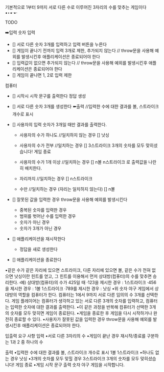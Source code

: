 기본적으로 1부터 9까지 서로 다른 수로 이루어진 3자리의 수를 맞추는 게임이다
•‣•·•·

TODO

➡️입력 
숫자 입력
 - [] 서로 다른 숫자 3개를 입력하고 입력 버튼을 누른다
 - [] 게임이 끝나기 전까지 입력 3개로 제한, 추가되지 않는다 // throw문을 사용해 예외를 발생시킨후 애플리케이션은 종료되어야 한다
 - [] 입력값이 없으면 추가되지 않는다 // throw문을 사용해 예외를 발생시킨후 애플리케이션은 종료되어야 한다
 - [] 게임이 끝나면 1, 2로 입력 제한

컴퓨터
 - [] 시작시 시작 문구를 출력한다
정답 생성
 - [] 서로 다른 숫자 3개를 생성한다
⬅️출력 //입력한 수에 대한 결과를 볼, 스트라이크 개수로 표시
 - [] 사용자의 입력 숫자가 3개일 때만 결과를 출력한다. 

    - 사용자의 수가 하나도 //일치하지 않는 경우
    [] 낫싱

    - 사용자의 수가 전부 //일치하는 경우
    [] 3스트라이크
        3개의 숫자를 모두 맞히셨습니다! 게임 종료

    - 사용자의 수가 1개 이상 //일치하는 경우
    [] n볼 n스트라이크 로 출력값을 나란히 배치한다.
    - 자리까지 //일치하는 경우
    [] n스트라이크   
    - 수만 //일치하는 경우 (자리는 일치하지 않는다)
    [] n볼 

 - [] 잘못된 값을 입력한 경우 throw문을 사용해 예외를 발생시킨다
    - 중복된 숫자를 입력한 경우
    - 범위를 벗어난 수를 입력한 경우
    - 숫자가 아닌 경우
    - 숫자가 3개가 아닌 경우
 - [] 애플리케이션을 재시작한다
    - 정답을 새로 생성한다   
 - [] 애플리케이션을 종료한다



•같은 수가 같은 자리에 있으면 스트라이크, 다른 자리에 있으면 볼, 같은 수가 전혀 없으면 낫싱이란 힌트를 얻고, 그 힌트를 이용해서 먼저 상대방(컴퓨터)의 수를 맞추면 승리한다.
    ৹예) 상대방(컴퓨터)의 수가 425일 때
        ·123을 제시한 경우 : 1스트라이크
        ·456을 제시한 경우 : 1볼 1스트라이크
        ·789를 제시한 경우 : 낫싱
•위 숫자 야구 게임에서 상대방의 역할을 컴퓨터가 한다. 컴퓨터는 1에서 9까지 서로 다른 임의의 수 3개를 선택한다. 
    게임 플레이어는 컴퓨터가 생각하고 있는 서로 다른 3개의 숫자를 입력하고, 컴퓨터는 입력한 숫자에 대한 결과를 출력한다.
•이 같은 과정을 반복해 컴퓨터가 선택한 3개의 숫자를 모두 맞히면 게임이 종료된다.
•게임을 종료한 후 게임을 다시 시작하거나 완전히 종료할 수 있다.
•사용자가 잘못된 값을 입력한 경우 throw문을 사용해 예외를 발생시킨후 애플리케이션은 종료되어야 한다. 

입출력 요구 사항
입력
•서로 다른 3자리의 수
•게임이 끝난 경우 재시작/종료를 구분하는 1과 2 중 하나의 수

출력
•입력한 수에 대한 결과를 볼, 스트라이크 개수로 표시
    1볼 1스트라이크
•하나도 없는 경우
    낫싱
•3개의 숫자를 모두 맞힐 경우
    3스트라이크
    3개의 숫자를 모두 맞히셨습니다! 게임 종료
•게임 시작 문구 출력
    숫자 야구 게임을 시작합니다.



